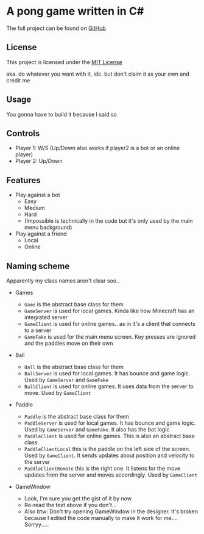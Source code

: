 # A pong game written in C#

The full project can be found on [GitHub](https://github.com/iCyuba/Pong)

## License

This project is licensed under the [MIT License](https://github.com/iCyuba/Pong/blob/main/LICENSE)

aka. do whatever you want with it, idc. but don't claim it as your own and credit me

## Usage

You gonna have to build it because I said so

## Controls

- Player 1: W/S (Up/Down also works if player2 is a bot or an online player)
- Player 2: Up/Down

## Features

- Play against a bot
  - Easy
  - Medium
  - Hard
  - (Impossible is technically in the code but it's only used by the main menu background)
- Play against a friend
  - Local
  - Online

## Naming scheme

Apparently my class names aren't clear soo..

- Games

  - `Game` is the abstract base class for them
  - `GameServer` is used for local games. Kinda like how Minecraft has an integrated server
  - `GameClient` is used for online games.. as in it's a client that connects to a server
  - `GameFake` is used for the main menu screen. Key presses are ignored and the paddles move on their own

- Ball

  - `Ball` is the abstract base class for them
  - `BallServer` is used for local games. It has bounce and game logic. Used by `GameServer` and `GameFake`
  - `BallClient` is used for online games. It uses data from the server to move. Used by `GameClient`

- Paddle

  - `Paddle` is the abstract base class for them
  - `PaddleServer` is used for local games. It has bounce and game logic. Used by `GameServer` and `GameFake`. It also has the bot logic
  - `PaddleClient` is used for online games. This is also an abstract base class.
  - `PaddleClientLocal` this is the paddle on the left side of the screen. Used by `GameClient`. It sends updates about position and velocity to the server
  - `PaddleClientRemote` this is the right one. It listens for the move updates from the server and moves accordingly. Used by `GameClient`

- GameWindow

  - Look, I'm sure you get the gist of it by now
  - Re-read the text above if you don't...
  - Also btw: Don't try opening GameWindow in the designer. It's broken because I edited the code manually to make it work for me.... Sorryy.....
